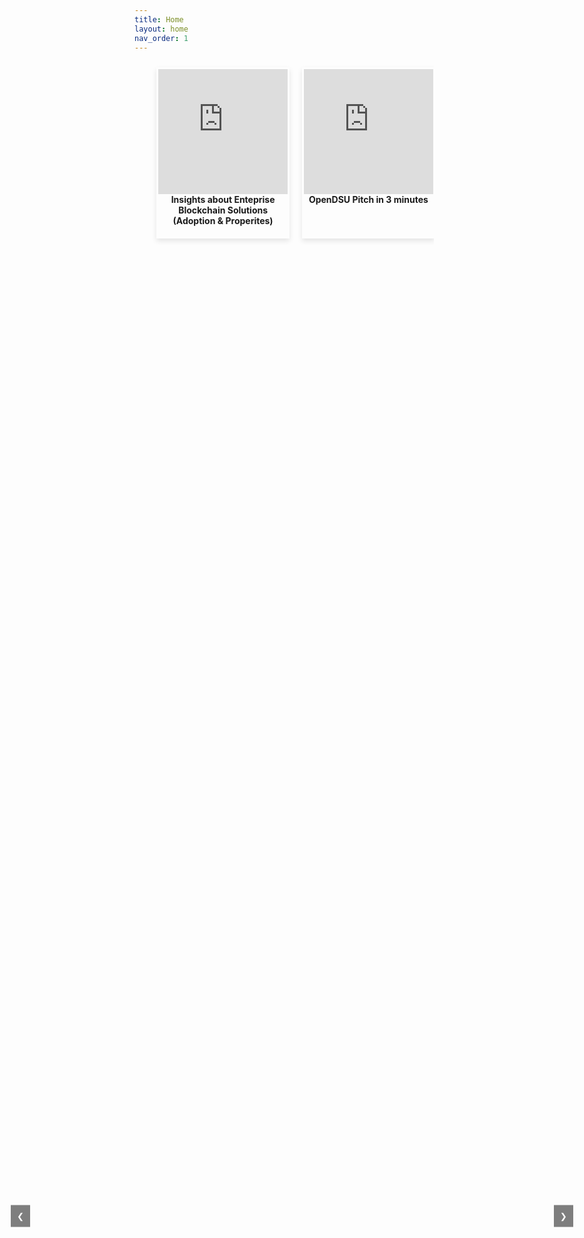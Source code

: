 ```yaml
---
title: Home
layout: home
nav_order: 1
---
```




<html lang="en">
<head>
<meta charset="UTF-8">
<meta name="viewport" content="width=device-width, initial-scale=1.0">
<title>YouTube Video Cards Slideshow</title>
<style>
    .slideshow-container {
        position: relative; /* Set the container as the positioning context */
        width: 90%;
        margin: 0 auto;
        overflow: hidden;
    }
    .slideshow {
        display: flex;
        flex-wrap: nowrap;
        transition: transform 0.3s ease;
    }
    .card {
        flex: 0 0 calc(50% - 20px);
        margin: 10px;
        padding: 3px;
        box-shadow: 0 4px 8px rgba(0, 0, 0, 0.1);
        text-align: center;
    }
    iframe {
        width: 100%;
        height: 200px;
    }
    h2 {
        margin-top: 10px;
    }
    .prev, .next {
        cursor: pointer;
        position: absolute;
        top: 50%;
        transform: translateY(-50%);
        padding: 10px;
        background-color: rgba(0, 0, 0, 0.5);
        color: white;
        border: none;
        outline: none;
        z-index: 1000; /* Increase the z-index */
    }
    .prev {
        left: 30px;
    }
    .next {
        right: 30px;
    }
</style>
</head>
<body>

<div class="slideshow-container">
    <div class="slideshow">
        <div class="card">
            <iframe width="560" height="315" src="https://www.youtube.com/embed/RYxe61jE_J8?si=boFeN1F96bZQWeCD" title="YouTube video player" frameborder="0" allow="accelerometer; autoplay; clipboard-write; encrypted-media; gyroscope; picture-in-picture; web-share" allowfullscreen></iframe>
            <b>Insights about Enteprise Blockchain Solutions (Adoption & Properites)</b>
        </div>
        <div class="card">
           <iframe width="560" height="315" src="https://www.youtube.com/embed/n6YiWk8t3W0?si=6l1jbqU3aq2Gf_IN" title="YouTube video player" frameborder="0" allow="accelerometer; autoplay; clipboard-write; encrypted-media; gyroscope; picture-in-picture; web-share" allowfullscreen></iframe>
            <b>OpenDSU Pitch in 3 minutes</b>
        </div>
        <div class="card">
            <iframe width="560" height="315" src="https://www.youtube.com/embed/tYjIfKK4TOQ?si=s9Ep9lFXx-H33sv6" title="YouTube video player" frameborder="0" allow="accelerometer; autoplay; clipboard-write; encrypted-media; gyroscope; picture-in-picture; web-share" allowfullscreen></iframe>
            <b>Decentralised EPCIS with Digital Twins and OpenDSU</b>
        </div>
        <div class="card">
           <iframe width="560" height="315" src="https://www.youtube.com/embed/BB7XcK8Ptss?si=szd06PzJIvXtUx2w" title="YouTube video player" frameborder="0" allow="accelerometer; autoplay; clipboard-write; encrypted-media; gyroscope; picture-in-picture; web-share" allowfullscreen></iframe>
            <b>OpenDSU Technical Introduction</b>
        </div>
        <div class="card">
            <iframe width="560" height="315" src="https://www.youtube.com/embed/HCkeFXyeJxg?si=3eWIn8wbNRMlybUU" title="YouTube video player" frameborder="0" allow="accelerometer; autoplay; clipboard-write; encrypted-media; gyroscope; picture-in-picture; web-share" allowfullscreen></iframe>
            <b>OpenDSU Overview for Enterprise Architects and Business Stakeholders</b>
        </div>
        <div class="card">
            <iframe width="560" height="315" src="https://www.youtube.com/embed/0A3bGUAajrM?si=KSaBfEwnUbs8ADiD" title="YouTube video player" frameborder="0" allow="accelerometer; autoplay; clipboard-write; encrypted-media; gyroscope; picture-in-picture; web-share" allowfullscreen></iframe>
            <b>Open DSU for Data Sharing in Enterprise Blockchain Systems and Digital Trust Ecosystems</b>
        </div>
    </div>
</div>
<button class="prev" onclick="scrollSlides(-1)">❮</button>
<button class="next" onclick="scrollSlides(1)">❯</button>

<script>
    let slideIndex = 0;
    const container = document.querySelector('.slideshow-container');
    const cards = document.querySelectorAll('.card');

    function scrollSlides(n) {
        slideIndex = (slideIndex + n + cards.length) % cards.length;
        const slideWidth = container.offsetWidth;
        container.scrollLeft = slideIndex * slideWidth;
    }
</script>

</body>
</html>
